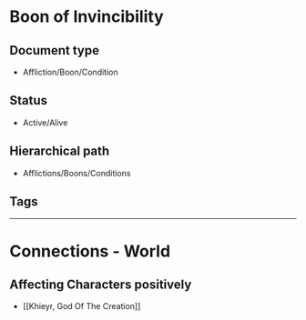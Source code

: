 # Boon of Invincibility

## Document type

 - Affliction/Boon/Condition

## Status

 - Active/Alive

## Hierarchical path

 - Afflictions/Boons/Conditions

## Tags

---

# Connections - World

## Affecting Characters positively

 - [[Khieyr, God Of The Creation]]
